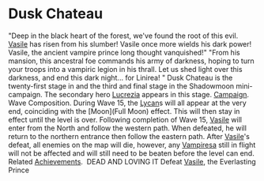 # Dusk Chateau

 "Deep in the black heart of the forest, we've found the root of this evil. [Vasile](Vasile) has risen from his slumber! Vasile once more wields his dark power! Vasile, the ancient vampire prince long thought vanquished!"
 "From his mansion, this ancestral foe commands his army of darkness, hoping to turn your troops into a vampiric legion in his thrall. Let us shed light over this darkness, and end this dark night... for Linirea! "
Dusk Chateau is the twenty-first stage in and the third and final stage in the Shadowmoon mini-campaign. The secondary hero [Lucrezia](Lucrezia) appears in this stage.
[Campaign](Campaign).
Wave Composition.
During Wave 15, the [Lycan](Lycan)s will all appear at the very end, coinciding with the [Moon](Full Moon) effect. This will then stay in effect until the level is over.
Following completion of Wave 15, [Vasile](Vasile) will enter from the North and follow the western path. When defeated, he will return to the northern entrance then follow the eastern path.
After [Vasile](Vasile)'s defeat, all enemies on the map will die, however, any [Vampiresa](Vampiresa) still in flight will not be affected and will still need to be beaten before the level can end.
Related [Achievements](Achievements).
 DEAD AND LOVING IT Defeat [Vasile](Vasile), the Everlasting Prince